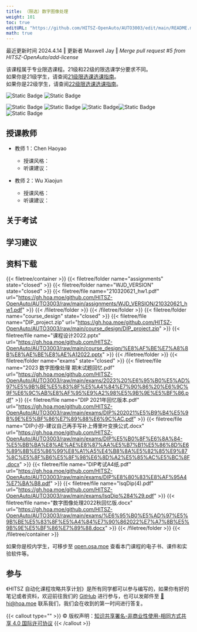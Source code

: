```yaml
---
title: （限选）数字图像处理
weight: 101
toc: true
editURL: "https://github.com/HITSZ-OpenAuto/AUTO3003/edit/main/README.md"
math: true
---
```

<p class='hx-text-gray-700'>最近更新时间 2024.4.14 ‖ 更新者 Maxwell Jay ‖ <i>Merge pull request #5 from HITSZ-OpenAuto/add-license</i></p> 

该课程属于专业限选课程。21级和22级的限选课学分要求不同。
<br>
如果你是21级学生，请查阅[21级限选课选课指南](https://hoa.moe/blog/distributive-guidance-for-21/)。
<br>
如果你是22级学生，请查阅[22级限选课选课指南](https://hoa.moe/blog/distributive-guidance-for-22/)。

![Static Badge](https://img.shields.io/badge/%E8%80%83%E6%9F%A5%E8%AF%BE-green)  ![Static Badge](https://img.shields.io/badge/%E5%AD%A6%E5%88%86-2-moccasin)

![Static Badge](https://img.shields.io/badge/%E6%88%90%E7%BB%A9%E6%9E%84%E6%88%90-gold)  ![Static Badge](https://img.shields.io/badge/%E4%BD%9C%E4%B8%9A-10%25-wheat)  ![Static Badge](https://img.shields.io/badge/课程设计-20%25-wheat)![Static Badge](https://img.shields.io/badge/实验-25%25-wheat)![Static Badge](https://img.shields.io/badge/%E6%9C%9F%E6%9C%AB%E8%80%83%E8%AF%95-45%25-wheat)


## 授课教师

- 教师 1：Chen Haoyao
  - 授课风格：
  - 听课建议：
  
- 教师 2：Wu Xiaojun
  - 授课风格：
  - 听课建议：

## 关于考试

## 学习建议

## 资料下载

{{< filetree/container >}}
  {{< filetree/folder name="assignments" state="closed" >}}
  {{< filetree/folder name="WJD_VERSION" state="closed" >}}
    {{< filetree/file name="210320621_hw1.pdf" url="https://gh.hoa.moe/github.com/HITSZ-OpenAuto/AUTO3003/raw/main/assignments/WJD_VERSION/210320621_hw1.pdf" >}}
  {{< /filetree/folder >}}
  {{< /filetree/folder >}}
  {{< filetree/folder name="course_design" state="closed" >}}
    {{< filetree/file name="DIP_project.zip" url="https://gh.hoa.moe/github.com/HITSZ-OpenAuto/AUTO3003/raw/main/course_design/DIP_project.zip" >}}
    {{< filetree/file name="课程设计2022.pptx" url="https://gh.hoa.moe/github.com/HITSZ-OpenAuto/AUTO3003/raw/main/course_design/%E8%AF%BE%E7%A8%8B%E8%AE%BE%E8%AE%A12022.pptx" >}}
  {{< /filetree/folder >}}
  {{< filetree/folder name="exams" state="closed" >}}
    {{< filetree/file name="2023 数字图像处理 期末试题回忆.pdf" url="https://gh.hoa.moe/github.com/HITSZ-OpenAuto/AUTO3003/raw/main/exams/2023%20%E6%95%B0%E5%AD%97%E5%9B%BE%E5%83%8F%E5%A4%84%E7%90%86%20%E6%9C%9F%E6%9C%AB%E8%AF%95%E9%A2%98%E5%9B%9E%E5%BF%86.pdf" >}}
    {{< filetree/file name="DIP 2021年回忆版本.pdf" url="https://gh.hoa.moe/github.com/HITSZ-OpenAuto/AUTO3003/raw/main/exams/DIP%202021%E5%B9%B4%E5%9B%9E%E5%BF%86%E7%89%88%E6%9C%AC.pdf" >}}
    {{< filetree/file name="DIP小抄-建议自己再手写补上傅里叶变换公式.docx" url="https://gh.hoa.moe/github.com/HITSZ-OpenAuto/AUTO3003/raw/main/exams/DIP%E5%B0%8F%E6%8A%84-%E5%BB%BA%E8%AE%AE%E8%87%AA%E5%B7%B1%E5%86%8D%E6%89%8B%E5%86%99%E8%A1%A5%E4%B8%8A%E5%82%85%E9%87%8C%E5%8F%B6%E5%8F%98%E6%8D%A2%E5%85%AC%E5%BC%8F.docx" >}}
    {{< filetree/file name="DIP考试A4纸.pdf" url="https://gh.hoa.moe/github.com/HITSZ-OpenAuto/AUTO3003/raw/main/exams/DIP%E8%80%83%E8%AF%95A4%E7%BA%B8.pdf" >}}
    {{< filetree/file name="lsqDip(4).pdf" url="https://gh.hoa.moe/github.com/HITSZ-OpenAuto/AUTO3003/raw/main/exams/lsqDip%284%29.pdf" >}}
    {{< filetree/file name="数字图像处理2022秋回忆版.docx" url="https://gh.hoa.moe/github.com/HITSZ-OpenAuto/AUTO3003/raw/main/exams/%E6%95%B0%E5%AD%97%E5%9B%BE%E5%83%8F%E5%A4%84%E7%90%862022%E7%A7%8B%E5%9B%9E%E5%BF%86%E7%89%88.docx" >}}
  {{< /filetree/folder >}}
{{< /filetree/container >}}

如果你是校内学生，可移步至 <a href='https://open.osa.moe/openauto/AUTO3003'>open.osa.moe</a> 查看本门课程的电子书、课件和实验软件等。

## 参与

《HITSZ 自动化课程攻略共享计划》是所有同学都可以参与编写的，如果你有好的笔记或者资料，欢迎前往我们的 [GitHub](https://github.com/HITSZ-OpenAuto) 进行参与，也可以发邮件至 [📮hi@hoa.moe](mailto:hi@hoa.moe) 联系我们，我们会在收到的第一时间进行答复。

{{< callout type="" >}}
  © 版权声明：[知识共享署名-非商业性使用-相同方式共享 4.0 国际许可协议](https://creativecommons.org/licenses/by-nc-sa/4.0/)
{{< /callout >}}
